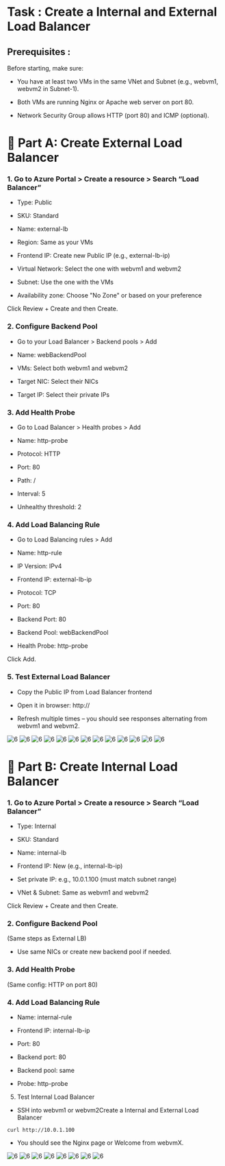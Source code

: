 # Task : Create a Internal and External Load Balancer

## Prerequisites :
Before starting, make sure:

- You have at least two VMs in the same VNet and Subnet (e.g., webvm1, webvm2 in Subnet-1).

- Both VMs are running Nginx or Apache web server on port 80.

- Network Security Group allows HTTP (port 80) and ICMP (optional).

# 🔷 Part A: Create External Load Balancer
### 1. Go to Azure Portal > Create a resource > Search “Load Balancer”
- Type: Public

- SKU: Standard

- Name: external-lb

- Region: Same as your VMs

- Frontend IP: Create new Public IP (e.g., external-lb-ip)

- Virtual Network: Select the one with webvm1 and webvm2

- Subnet: Use the one with the VMs

- Availability zone: Choose "No Zone" or based on your preference

Click Review + Create and then Create.

### 2. Configure Backend Pool
- Go to your Load Balancer > Backend pools > Add

- Name: webBackendPool

- VMs: Select both webvm1 and webvm2

- Target NIC: Select their NICs

- Target IP: Select their private IPs

### 3. Add Health Probe
- Go to Load Balancer > Health probes > Add

- Name: http-probe

- Protocol: HTTP

- Port: 80

- Path: /

- Interval: 5

- Unhealthy threshold: 2

### 4. Add Load Balancing Rule
- Go to Load Balancing rules > Add

- Name: http-rule

- IP Version: IPv4

- Frontend IP: external-lb-ip

- Protocol: TCP
 
- Port: 80

- Backend Port: 80

- Backend Pool: webBackendPool

- Health Probe: http-probe

Click Add.

### 5. Test External Load Balancer
- Copy the Public IP from Load Balancer frontend

- Open it in browser: http://<external-lb-ip>

- Refresh multiple times – you should see responses alternating from webvm1 and webvm2.

![6](screenshots/01.png)
![6](screenshots/02.png)
![6](screenshots/03.png)
![6](screenshots/04.png)
![6](screenshots/05.png)
![6](screenshots/06.png)
![6](screenshots/07.png)
![6](screenshots/08.png)
![6](screenshots/09.png)
![6](screenshots/10.png)
![6](screenshots/11.png)
![6](screenshots/12.png)
![6](screenshots/13.png)


# 🔶 Part B: Create Internal Load Balancer
### 1. Go to Azure Portal > Create a resource > Search “Load Balancer”
- Type: Internal

- SKU: Standard

- Name: internal-lb

- Frontend IP: New (e.g., internal-lb-ip)

- Set private IP: e.g., 10.0.1.100 (must match subnet range)

- VNet & Subnet: Same as webvm1 and webvm2

Click Review + Create and then Create.

### 2. Configure Backend Pool
(Same steps as External LB)

- Use same NICs or create new backend pool if needed.

### 3. Add Health Probe
(Same config: HTTP on port 80)

### 4. Add Load Balancing Rule
- Name: internal-rule

- Frontend IP: internal-lb-ip

- Port: 80

- Backend port: 80

- Backend pool: same

- Probe: http-probe

5. Test Internal Load Balancer
- SSH into webvm1 or webvm2Create a Internal and External Load Balancer

`curl http://10.0.1.100`

- You should see the Nginx page or Welcome from webvmX.

![6](screenshots/14.png)
![6](screenshots/15.png)
![6](screenshots/16.png)
![6](screenshots/17.png)
![6](screenshots/18.png)
![6](screenshots/19.png)
![6](screenshots/20.png)
![6](screenshots/21.png)